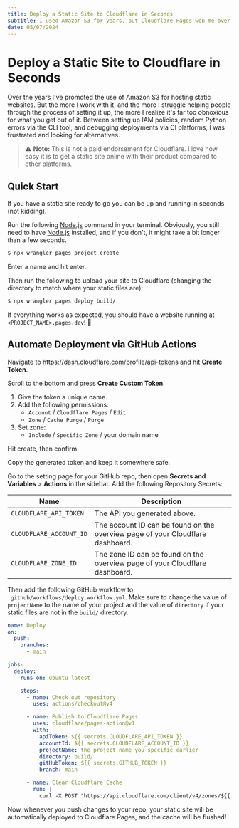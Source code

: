 ```yaml
---
title: Deploy a Static Site to Cloudflare in Seconds
subtitle: I used Amazon S3 for years, but Cloudflare Pages won me over instantly for hosting simple static sites.
date: 05/07/2024
---
```


# Deploy a Static Site to Cloudflare in Seconds

Over the years I've promoted the use of Amazon S3 for hosting static websites. But the more I work with it, and the more I struggle helping people through the process of setting it up, the more I realize it's far too obnoxious for what you get out of it. Between setting up IAM policies, random Python errors via the CLI tool, and debugging deployments via CI platforms, I was frustrated and looking for alternatives.

> ⚠️ **Note:** This is not a paid endorsement for Cloudflare. I love how easy it is to get a static site online with their product compared to other platforms.

## Quick Start

If you have a static site ready to go you can be up and running in seconds (not kidding).

Run the following [Node.js](https://nodejs.org/) command in your terminal. Obviously, you still need to have [Node.js](https://nodejs.org/) installed, and if you don't, it might take a bit longer than a few seconds.

```bash
$ npx wrangler pages project create
```

Enter a name and hit enter.

Then run the following to upload your site to Cloudflare (changing the directory to match where your static files are):

```bash
$ npx wrangler pages deploy build/
```

If everything works as expected, you should have a website running at `<PROJECT_NAME>.pages.dev`! 🎉

## Automate Deployment via GitHub Actions

Navigate to <https://dash.cloudflare.com/profile/api-tokens> and hit **Create Token**.

Scroll to the bottom and press **Create Custom Token**.

1. Give the token a unique name.
2. Add the following permissions:
   - `Account` / `Cloudflare Pages` / `Edit`
   - `Zone` / `Cache Purge` / `Purge`
3. Set zone:
   - `Include` / `Specific Zone` / your domain name

Hit create, then confirm.

Copy the generated token and keep it somewhere safe.

Go to the setting page for your GitHub repo, then open **Secrets and Variables** > **Actions** in the sidebar. Add the following Repository Secrets:

| Name                    | Description                                                                    |
| ----------------------- | ------------------------------------------------------------------------------ |
| `CLOUDFLARE_API_TOKEN`  | The API you generated above.                                                   |
| `CLOUDFLARE_ACCOUNT_ID` | The account ID can be found on the overview page of your Cloudflare dashboard. |
| `CLOUDFLARE_ZONE_ID`    | The zone ID can be found on the overview page of your Cloudflare dashboard.    |

Then add the following GitHub workflow to `.github/workflows/deploy.workflow.yml`. Make sure to change the value of `projectName` to the name of your project and the value of `directory` if your static files are not in the `build/` directory.

```yaml
name: Deploy
on:
  push:
    branches:
      - main

jobs:
  deploy:
    runs-on: ubuntu-latest

    steps:
      - name: Check out repository
        uses: actions/checkout@v4

      - name: Publish to Cloudflare Pages
        uses: cloudflare/pages-action@v1
        with:
          apiToken: ${{ secrets.CLOUDFLARE_API_TOKEN }}
          accountId: ${{ secrets.CLOUDFLARE_ACCOUNT_ID }}
          projectName: the project name you specific earlier
          directory: build/
          gitHubToken: ${{ secrets.GITHUB_TOKEN }}
          branch: main

      - name: Clear Cloudflare Cache
        run: |
          curl -X POST "https://api.cloudflare.com/client/v4/zones/${{ secrets.CLOUDFLARE_ZONE_ID }}/purge_cache" -H "Authorization: Bearer ${{ secrets.CLOUDFLARE_API_TOKEN }}" -H "Content-Type:application/json" --data '{"purge_everything":true}'
```

Now, whenever you push changes to your repo, your static site will be automatically deployed to Cloudflare Pages, and the cache will be flushed!
